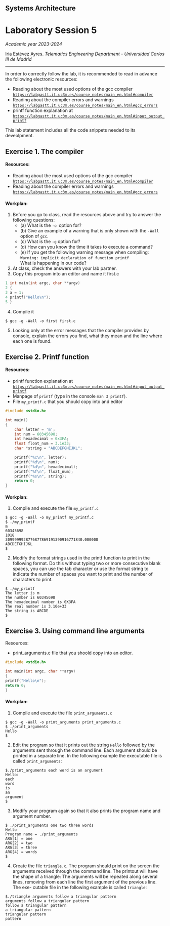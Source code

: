 ## **Systems Architecture**
# **Laboratory Session 5**
_Academic year 2023-2024_

Iria Estévez Ayres. _Telematics Engineering Department - Universidad Carlos III de Madrid_

---

In order to correctly follow the lab, it is recommended to read in advance the
following electronic resources:
* Reading about the most used options of the gcc compiler [`https://labgastt.it.uc3m.es/course_notes/main_en.html#compiler`](https://labgastt.it.uc3m.es/course_notes/main_en.html#compiler)
* Reading about the compiler errors and warnings [`https://labgastt.it.uc3m.es/course_notes/main_en.html#gcc_errors`](https://labgastt.it.uc3m.es/course_notes/main_en.html#gcc_errors)
* printf function explanation at [`https://labgastt.it.uc3m.es/course_notes/main_en.html#input_output_printf`](https://labgastt.it.uc3m.es/course_notes/main_en.html#input_output_printf)

This lab statement includes all the code snippets needed to its deveolpment.


## Exercise 1. The compiler

#### Resources:
* Reading about the most used options of the gcc compiler [`https://labgastt.it.uc3m.es/course_notes/main_en.html#compiler`](https://labgastt.it.uc3m.es/course_notes/main_en.html#compiler)
* Reading about the compiler errors and warnings [`https://labgastt.it.uc3m.es/course_notes/main_en.html#gcc_errors`](https://labgastt.it.uc3m.es/course_notes/main_en.html#gcc_errors)
#### Workplan:
1. Before you go to class, read the resources above and try to answer the following questions:
   * (a) What is the `-o `option for?
   * (b) Give an example of a warning that is only shown with the `-Wall`
option of `gcc`.
   * (c) What is the `-g` option for?
   * (d) How can you know the time it takes to execute a command?
   * (e) If you get the following warning message when compiling:  
`Warning: implicit declaration of function printf`  
What is happening in our code?
2. At class, check the answers with your lab partner.
3. Copy this program into an editor and name it first.c
```c
1 int main(int argc, char **argv)
2 {
3 a = 1;
4 printf("Hello\n");
5 }
```
4. Compile it
```
$ gcc -g -Wall -o first first.c
```
5. Looking only at the error messages that the compiler provides by console,
explain the errors you find, what they mean and the line where each one is
found.


## Exercise 2. Printf function

#### Resources:
* printf function explanation at [`https://labgastt.it.uc3m.es/course_notes/main_en.html#input_output_printf`](https://labgastt.it.uc3m.es/course_notes/main_en.html#input_output_printf)
* Manpage of `printf` (type in the console `man 3 printf`).
* File `my_printf.c` that you should copy into and editor
```c
#include <stdio.h>

int main()
{
    char letter = 'm';
    int num = 60345698;
    int hexadecimal = 0x3FA;
    float float_num = 3.1e33;
    char *string = "ABCDEFGHIJKL";

    printf("%c\n", letter);
    printf("%d\n", num);
    printf("%d\n", hexadecimal);
    printf("%f\n", float_num);
    printf("%s\n", string);
    return 0;
}
```

#### Workplan:
1. Compile and execute the file `my_printf.c`
```
$ gcc -g -Wall -o my_printf my_printf.c
$ ./my_printf
m
60345698
1018
3099999928776877869191390916771840.000000
ABCDEFGHIJKL
$
```

2. Modify the format strings used in the printf function to print in the following
format. Do this without typing two or more consecutive blank spaces, you
can use the tab character or use the format string to indicate the number of
spaces you want to print and the number of characters to print.
```
$ ./my_printf
The letter is m
The number is 60345698
The hexadecimal number is 0X3FA
The real number is 3.10e+33
The string is ABCDE
$
```

## Exercise 3. Using command line arguments

Resources:
* print_arguments.c file that you shoold copy into an editor.
```c
#include <stdio.h>

int main(int argc, char **argv)
{
printf("Hello\n");
return 0;
}
```

#### Workplan:
1. Compile and execute the file `print_arguments.c`
```
$ gcc -g -Wall -o print_arguments print_arguments.c
$ ./print_arguments
Hello
$
```
2. Edit the program so that it prints out the string `Hello` followed by the
arguments sent through the command line. Each argument should be printed
in a separate line. In the following example the executable file is called
`print_arguments`:
```
$./print_arguments each word is an argument
Hello:
each
word
is
an
argument
$
```
3. Modify your program again so that it also prints the program name and
argument number.
```
$ ./print_arguments one two three words
Hello
Program name = ./print_arguments
ARG[1] = one
ARG[2] = two
ARG[3] = three
ARG[4] = words
$
```
4. Create the file `triangle.c`. The program should print on the screen the
arguments received through the command line. The printout will have the
shape of a triangle: The arguments will be repeated along several lines,
removing from each line the first argument of the previous line. The exe-
cutable file in the following example is called `triangle`:
```
$./triangle arguments follow a triangular pattern
arguments follow a triangular pattern
follow a triangular pattern
a triangular pattern
triangular pattern
pattern
```
